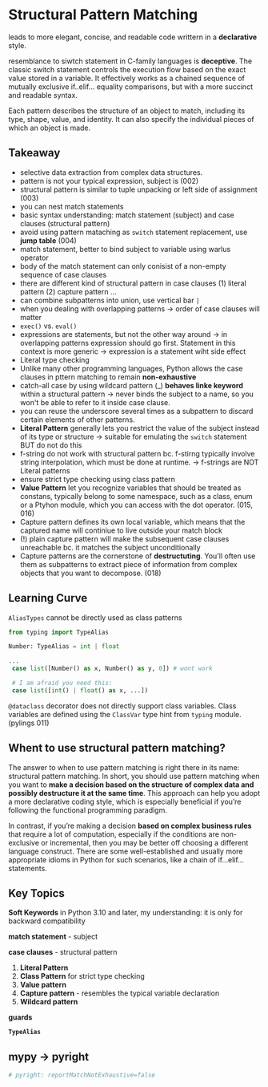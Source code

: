 # Structural Pattern Matching


leads to more elegant, concise, and readable code writtern in a **declarative** style.

resemblance to siwtch statement in C-family languages is **deceptive**. The classic switch statement controls the execution flow based on the exact value stored in a variable. It effectively works as a chained sequence of mutually exclusive if..elif... equality comparisons, but with a more succinct and readable syntax.

Each pattern describes the structure of an object to match, including its type, shape, value, and identity. It can also specify the individual pieces of which an object is made.


## Takeaway

- selective data extraction from complex data structures.
- pattern is not your typical expression, subject is (002)
- structural pattern is similar to tuple unpacking or left side of assignment (003)
- you can nest match statements
- basic syntax understanding: match statement (subject) and case clauses (structural pattern)
- avoid using pattern mataching as `switch` statement replacement, use **jump table** (004)
- match statement, better to bind subject to variable using warlus operator
- body of the match statement can only conisist of a non-empty sequence of case clauses
- there are different kind of structural pattern in case clauses (1) literal pattern (2) capture pattern ...
- can combine subpatterns into union, use vertical bar `|`
- when you dealing with overlapping patterns -> order of case clauses will matter
- `exec()` vs. `eval()`
- expressions are statements, but not the other way around -> in overlapping patterns expression should go first. Statement in this context is more generic -> expression is a statement wiht side effect
- Literal type checking 
- Unlike many other programming languages, Python allows the case clauses in pttern matching to remain **non-exhaustive**
- catch-all case by using wildcard pattern (_) **behaves linke keyword** within a structural pattern -> never binds the subject to a name, so you won't be able to refer to it inside case clause.
- you can reuse the underscore several times as a subpattern to discard certain elements of other patterns.
- **Literal Pattern** generally lets you restrict the value of the subject instead of its type or structure -> suitable for emulating the `switch` statement BUT do not do this
- f-string do not work with structural pattern bc. f-stirng typically involve string interpolation, which must be done at runtime. -> f-strings are NOT Literal patterns
- ensure strict type checking using class pattern
- **Value Pattern** let you recognize variables that should be treated as constans, typically belong to some namespace, such as a class, enum or a Ptyhon module, which you can access with the dot operator. (015, 016)
- Capture pattern defines its own local variable, which means that the captured name will continiue to live outside your match block
- (!) plain capture pattern will make the subsequent case clauses unreachable bc. it matches the subject unconditionally
- Capture patterns are the cornerstone of **destructuting**. You'll often use them as subpatterns to extract piece of information from complex objects that you want to decompose. (018)

## Learning Curve
`AliasTypes` cannot be directly used as class patterns
```python
from typing import TypeAlias

Number: TypeAlias = int | float

...
 case list([Number() as x, Number() as y, 0]) # wont work

 # I am afraid you need this:
 case list([int() | float() as x, ...])
```

`@dataclass` decorator does not directly support class variables.
Class variables are defined using the `ClassVar` type hint from `typing` module. (pylings 011)

## Whent to use structural pattern matching?
The answer to when to use pattern matching is right there in its name: structural pattern matching. In short, you should use pattern matching when you want to **make a decision based on the structure of complex data and possibly destructure it at the same time**. This approach can help you adopt a more declarative coding style, which is especially beneficial if you’re following the functional programming paradigm.

In contrast, if you’re making a decision **based on complex business rules** that require a lot of computation, especially if the conditions are non-exclusive or incremental, then you may be better off choosing a different language construct. There are some well-established and usually more appropriate idioms in Python for such scenarios, like a chain of if...elif... statements.

## Key Topics

**Soft Keywords** in Python 3.10 and later, my understanding: it is only for backward compatibility

**match statement** - subject

**case clauses** - structural pattern
1. **Literal Pattern**
2. **Class Pattern** for strict type checking  
3. **Value pattern**
4. **Capture pattern** - resembles the typical variable declaration
5. **Wildcard pattern**

**guards**

**`TypeAlias`**

## mypy -> pyright
```python
# pyright: reportMatchNotExhaustive=false
```